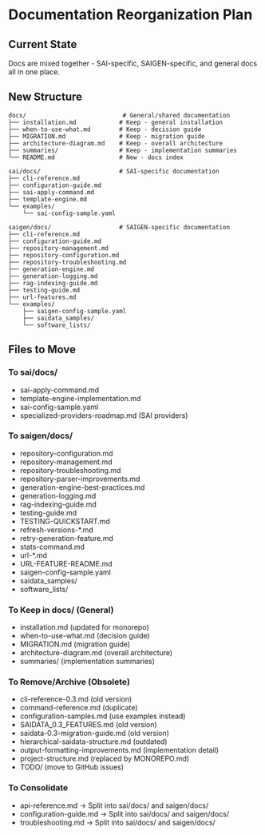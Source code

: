 # Documentation Reorganization Plan

## Current State
Docs are mixed together - SAI-specific, SAIGEN-specific, and general docs all in one place.

## New Structure

```
docs/                           # General/shared documentation
├── installation.md            # Keep - general installation
├── when-to-use-what.md        # Keep - decision guide
├── MIGRATION.md               # Keep - migration guide
├── architecture-diagram.md    # Keep - overall architecture
├── summaries/                 # Keep - implementation summaries
└── README.md                  # New - docs index

sai/docs/                      # SAI-specific documentation
├── cli-reference.md
├── configuration-guide.md
├── sai-apply-command.md
├── template-engine.md
└── examples/
    └── sai-config-sample.yaml

saigen/docs/                   # SAIGEN-specific documentation
├── cli-reference.md
├── configuration-guide.md
├── repository-management.md
├── repository-configuration.md
├── repository-troubleshooting.md
├── generation-engine.md
├── generation-logging.md
├── rag-indexing-guide.md
├── testing-guide.md
├── url-features.md
└── examples/
    ├── saigen-config-sample.yaml
    ├── saidata_samples/
    └── software_lists/
```

## Files to Move

### To sai/docs/
- sai-apply-command.md
- template-engine-implementation.md
- sai-config-sample.yaml
- specialized-providers-roadmap.md (SAI providers)

### To saigen/docs/
- repository-configuration.md
- repository-management.md
- repository-troubleshooting.md
- repository-parser-improvements.md
- generation-engine-best-practices.md
- generation-logging.md
- rag-indexing-guide.md
- testing-guide.md
- TESTING-QUICKSTART.md
- refresh-versions-*.md
- retry-generation-feature.md
- stats-command.md
- url-*.md
- URL-FEATURE-README.md
- saigen-config-sample.yaml
- saidata_samples/
- software_lists/

### To Keep in docs/ (General)
- installation.md (updated for monorepo)
- when-to-use-what.md (decision guide)
- MIGRATION.md (migration guide)
- architecture-diagram.md (overall architecture)
- summaries/ (implementation summaries)

### To Remove/Archive (Obsolete)
- cli-reference-0.3.md (old version)
- command-reference.md (duplicate)
- configuration-samples.md (use examples instead)
- SAIDATA_0.3_FEATURES.md (old version)
- saidata-0.3-migration-guide.md (old version)
- hierarchical-saidata-structure.md (outdated)
- output-formatting-improvements.md (implementation detail)
- project-structure.md (replaced by MONOREPO.md)
- TODO/ (move to GitHub issues)

### To Consolidate
- api-reference.md → Split into sai/docs/ and saigen/docs/
- configuration-guide.md → Split into sai/docs/ and saigen/docs/
- troubleshooting.md → Split into sai/docs/ and saigen/docs/
